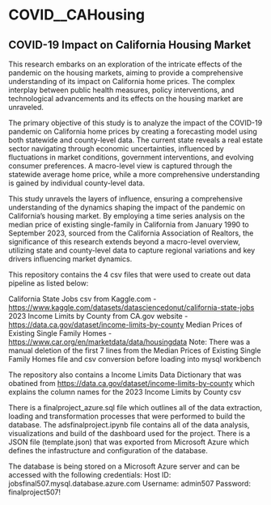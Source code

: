 # COVID__CAHousing

## COVID-19 Impact on California Housing Market

This research embarks on an exploration of the intricate effects of the pandemic on the housing markets, aiming to provide a comprehensive understanding of its impact on California home prices. The complex interplay between public health measures, policy interventions, and technological advancements and its effects on the housing market are unraveled.

The primary objective of this study is to analyze the impact of the COVID-19 pandemic on California home prices by creating a forecasting model using both statewide and county-level data.  The current state reveals a real estate sector navigating through economic uncertainties, influenced by fluctuations in market conditions, government interventions, and evolving consumer preferences. A macro-level view is captured through the statewide average home price, while a more comprehensive understanding is gained by individual county-level data.

This study unravels the layers of influence, ensuring a comprehensive understanding of the dynamics shaping the impact of the pandemic on California’s housing market.  By employing a time series analysis on the median price of existing single-family in California from January 1990 to September 2023, sourced from the California Association of Realtors, the significance of this research extends beyond a macro-level overview, utilizing state and county-level data to capture regional variations and key drivers influencing market dynamics.


This repository contains the 4 csv files that were used to create out data pipeline as listed below: 

California State Jobs csv from Kaggle.com - https://www.kaggle.com/datasets/datasciencedonut/california-state-jobs  
2023 Income Limits by County from CA.gov website - https://data.ca.gov/dataset/income-limits-by-county 
Median Prices of Existing Single Family Homes - https://www.car.org/en/marketdata/data/housingdata 
      Note: There was a manual deletion of the first 7 lines from the Median Prices of Existing Single Family Homes file and csv conversion before loading into mysql workbench 

The repository also contains a Income Limits Data Dictionary that was obatined from https://data.ca.gov/dataset/income-limits-by-county which explains the column names for the 2023 Income Limits by County csv 

There is a finalproject_azure.sql file which outlines all of the data extraction, loading and transformation processes that were performed to build the database. 
The adsfinalproject.ipynb file contains all of the data analysis, visualizations and build of the dashboard used for the project. 
There is a JSON file (template.json) that was exported from Microsoft Azure which defines the infastructure and configuration of the database. 

The database is being stored on a Microsoft Azure server and can be accessed with the following credentials: 
Host ID: jobsfinal507.mysql.database.azure.com 
Username: admin507
Password: finalproject507!


